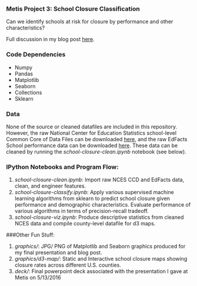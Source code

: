 ### Metis Project 3: School Closure Classification

Can we identify schools at risk for closure by performance and other characteristics?

Full discussion in my blog post [here](http://www.huguedata.com/2016/05/21/predicting-school-closure/).

### Code Dependencies
* Numpy
* Pandas
* Matplotlib
* Seaborn
* Collections
* Sklearn


### Data
None of the source or cleaned datafiles are included in this repository. However, the raw National Center for Education Statistics school-level Common Core of Data Files can be downloaded [here](https://nces.ed.gov/ccd/pubschuniv.asp), and the raw EdFacts School performance data can be downloaded [here](http://www2.ed.gov/about/inits/ed/edfacts/data-files/index.html). These data can be cleaned by running the *school-closure-clean.ipynb* notebook (see below).


### IPython Notebooks and Program Flow:
1. *school-closure-clean.ipynb*: Import raw NCES CCD and EdFacts data, clean, and engineer features.
2. *school-closure-classify.ipynb*: Apply various supervised machine learning algorithms from sklearn to predict school closure given performance and demographic characteristics. Evaluate performance of various algorithms in terms of precision-recall tradeoff.
3. *school-closure-viz.ipynb*: Produce descriptive statistics from cleaned NCES data and compile county-level datafile for d3 maps.


###Other Fun Stuff:
1. *graphics/*: JPG/ PNG of Matplotlib and Seaborn graphics produced for my final presentation and blog post.
2. *graphics/d3-map/*: Static and Interactive school closure maps showing closure rates across different U.S. counties.
3. *deck/*: Final powerpoint deck associated with the presentation I gave at Metis on 5/13/2016


